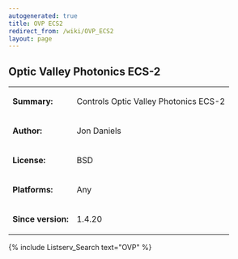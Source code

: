 ```yaml
---
autogenerated: true
title: OVP ECS2
redirect_from: /wiki/OVP_ECS2
layout: page
---
```


## Optic Valley Photonics ECS-2

<table>
<tr>
<td markdown="1">

**Summary:**

</td>
<td markdown="1">

Controls Optic Valley Photonics ECS-2

</td>
</tr>
<tr>
<td markdown="1">

**Author:**

</td>
<td markdown="1">

Jon Daniels

</td>
</tr>
<tr>
<td markdown="1">

**License:**

</td>
<td markdown="1">

BSD

</td>
</tr>
<tr>
<td markdown="1">

**Platforms:**

</td>
<td markdown="1">

Any

</td>
</tr>
<tr>
<td markdown="1">

**Since version:**

</td>
<td markdown="1">

1.4.20

</td>
</tr>
</table>

{% include Listserv_Search text="OVP" %}

